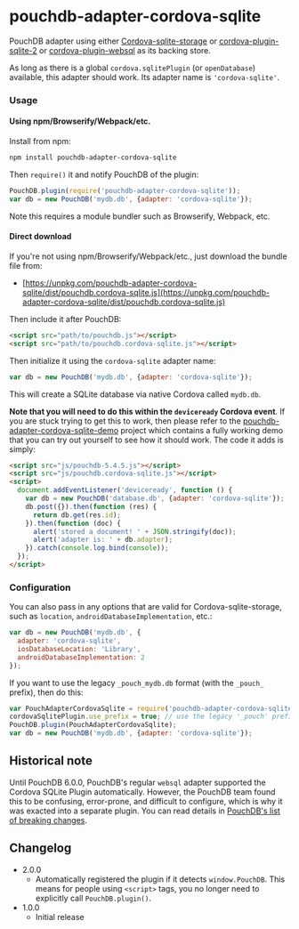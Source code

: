 pouchdb-adapter-cordova-sqlite
======

PouchDB adapter using either [Cordova-sqlite-storage](https://github.com/litehelpers/Cordova-sqlite-storage) or 
[cordova-plugin-sqlite-2](https://github.com/nolanlawson/cordova-plugin-sqlite-2) or 
[cordova-plugin-websql](https://github.com/Microsoft/cordova-plugin-websql) as its backing store.

As long as there is a global `cordova.sqlitePlugin` (or `openDatabase`) available, this adapter should work. Its adapter name is `'cordova-sqlite'`.

### Usage

#### Using npm/Browserify/Webpack/etc.

Install from npm:

```bash
npm install pouchdb-adapter-cordova-sqlite
```

Then `require()` it and notify PouchDB of the plugin:

```js
PouchDB.plugin(require('pouchdb-adapter-cordova-sqlite'));
var db = new PouchDB('mydb.db', {adapter: 'cordova-sqlite'});
```

Note this requires a module bundler such as Browserify, Webpack, etc.

#### Direct download

If you're not using npm/Browserify/Webpack/etc., just download the bundle file from:

  - [https://unpkg.com/pouchdb-adapter-cordova-sqlite/dist/pouchdb.cordova-sqlite.js](https://unpkg.com/pouchdb-adapter-cordova-sqlite/dist/pouchdb.cordova-sqlite.js)

Then include it after PouchDB:

```html
<script src="path/to/pouchdb.js"></script>
<script src="path/to/pouchdb.cordova-sqlite.js"></script>
```

Then initialize it using the `cordova-sqlite` adapter name:

```js
var db = new PouchDB('mydb.db', {adapter: 'cordova-sqlite'});
```

This will create a SQLite database via native Cordova called `mydb.db`.

**Note that you will need to do this within the `deviceready` Cordova event**. If you are stuck trying to get this to work, then please refer to the [pouchdb-adapter-cordova-sqlite-demo](https://github.com/nolanlawson/pouchdb-adapter-cordova-sqlite-demo) project which contains a fully working demo that you can try out yourself to see how it should work. The code it adds is simply:

```html
<script src="js/pouchdb-5.4.5.js"></script>
<script src="js/pouchdb.cordova-sqlite.js"></script>
<script>
  document.addEventListener('deviceready', function () {
    var db = new PouchDB('database.db', {adapter: 'cordova-sqlite'});
    db.post({}).then(function (res) {
      return db.get(res.id);
    }).then(function (doc) {
      alert('stored a document! ' + JSON.stringify(doc));
      alert('adapter is: ' + db.adapter);
    }).catch(console.log.bind(console));
  });
</script>
```

### Configuration

You can also pass in any options that are valid for Cordova-sqlite-storage, such as `location`, 
`androidDatabaseImplementation`, etc.:

```js
var db = new PouchDB('mydb.db', {
  adapter: 'cordova-sqlite',
  iosDatabaseLocation: 'Library',
  androidDatabaseImplementation: 2
});
```

If you want to use the legacy `_pouch_mydb.db` format (with the `_pouch_` prefix), then do this:

```js
var PouchAdapterCordovaSqlite = require('pouchdb-adapter-cordova-sqlite');
cordovaSqlitePlugin.use_prefix = true; // use the legacy '_pouch' prefix
PouchDB.plugin(PouchAdapterCordovaSqlite);
var db = new PouchDB('mydb.db', {adapter: 'cordova-sqlite'});
```

## Historical note

Until PouchDB 6.0.0, PouchDB's regular `websql` adapter supported the Cordova SQLite Plugin automatically. However, the PouchDB team found this
to be confusing, error-prone, and difficult to configure, which is why it was exacted into a separate plugin. You can read details in [PouchDB's list of breaking changes](https://github.com/pouchdb/pouchdb/wiki/Breaking-changes).

## Changelog

- 2.0.0
  - Automatically registered the plugin if it detects `window.PouchDB`. This means for people using `<script>` tags, you no longer need to explicitly call `PouchDB.plugin()`.
- 1.0.0
  - Initial release
